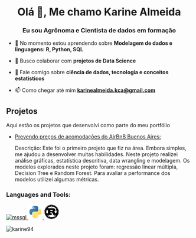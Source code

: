 <h1 align="center">Olá 👋, Me chamo Karine Almeida</h1>
<h3 align="center">Eu sou Agrônoma e Cientista de dados em formação</h3>

- 🌱 No momento estou aprendendo sobre **Modelagem de dados e linguagens: R, Python, SQL**

- 👯 Busco colaborar com **projetos de Data Science**

- 💬 Fale comigo sobre **ciência de dados, tecnologia e conceitos estatísticos**

- 📫 Como chegar até mim **karinealmeida.kca@gmail.com**

## Projetos

Aqui estão os projetos que desenvolvi como parte do meu portfólio

* [Prevendo preços de acomodações do AirBnB Buenos Aires:](https://github.com/karine94/AIRBNB-BUENOS-AIRES.git)

  Descrição: Este foi o primeiro projeto que fiz na área. Embora simples, me ajudou a desenvolver muitas habilidades. Neste projeto realizei análise gráficas, estatística descritiva, data wrangling e modelagem. Os modelos explorados neste projeto foram: regressão linear múltipla, Decision Tree e Random Forest. Para avaliar a performance dos modelos utilizei algumas métricas. 
   

<h3 align="left">Languages and Tools:</h3>
<p align="left"> <a href="https://www.microsoft.com/en-us/sql-server" target="_blank" rel="noreferrer"> <img src="https://www.svgrepo.com/show/303229/microsoft-sql-server-logo.svg" alt="mssql" width="40" height="40"/> </a> <a href="https://www.python.org" target="_blank" rel="noreferrer"> <img src="https://raw.githubusercontent.com/devicons/devicon/master/icons/python/python-original.svg" alt="python" width="40" height="40"/> </a> <a href="https://www.rust-lang.org" target="_blank" rel="noreferrer"> <img src="https://raw.githubusercontent.com/devicons/devicon/master/icons/rust/rust-plain.svg" alt="rust" width="40" height="40"/> </a> </p>

<p><img align="center" src="https://github-readme-stats.vercel.app/api/top-langs?username=karine94&show_icons=true&locale=en&layout=compact" alt="karine94" /></p>
